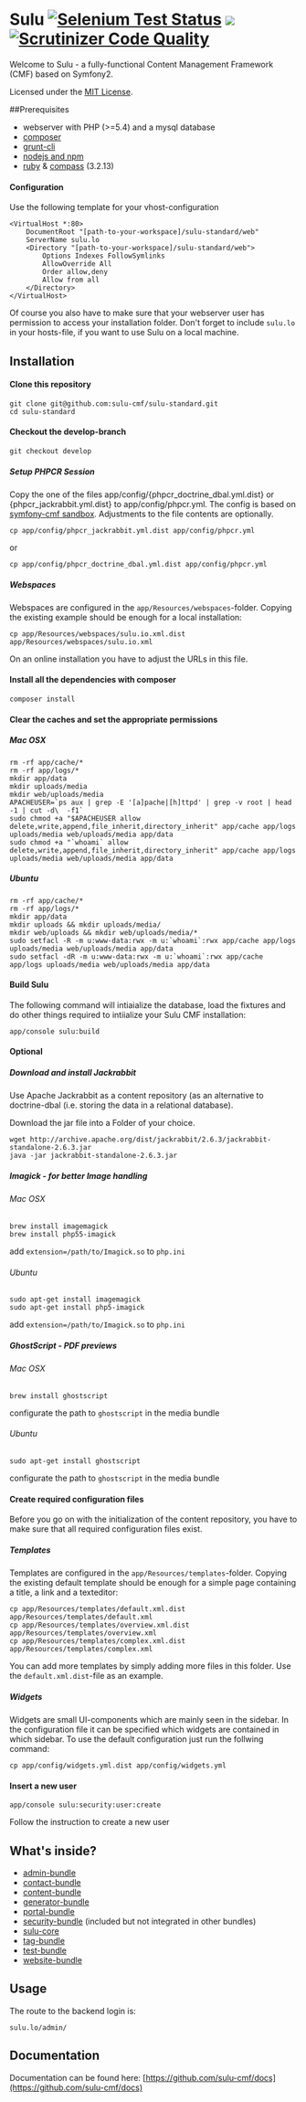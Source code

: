 Sulu [![Selenium Test Status](https://saucelabs.com/buildstatus/sulu-cmf)](https://saucelabs.com/u/sulu-cmf) [![](https://travis-ci.org/sulu-cmf/sulu-standard.png)](https://travis-ci.org/sulu-cmf/sulu-standard) [![Scrutinizer Code Quality](https://scrutinizer-ci.com/g/sulu-cmf/sulu-standard/badges/quality-score.png?s=3039e48d6515ea846578ca06f3c5bd5442ad3c5b)](https://scrutinizer-ci.com/g/sulu-cmf/sulu-standard/)
============================================================================================================

Welcome to Sulu - a fully-functional  Content Management Framework (CMF) based on Symfony2.

Licensed under the [MIT License](https://github.com/sulu-cmf/SuluContentBundle/blob/develop/LICENSE).

##Prerequisites

- webserver with PHP (>=5.4) and a mysql database
- [composer](https://getcomposer.org/)
- [grunt-cli](http://gruntjs.com/getting-started)
- [nodejs and npm](http://nodejs.org/)
- [ruby](https://www.ruby-lang.org/en/downloads/) & [compass](http://compass-style.org/install/) (3.2.13)


#### Configuration

Use the following template for your vhost-configuration
```
<VirtualHost *:80>
    DocumentRoot "[path-to-your-workspace]/sulu-standard/web"
    ServerName sulu.lo
    <Directory "[path-to-your-workspace]/sulu-standard/web">
        Options Indexes FollowSymlinks
        AllowOverride All
        Order allow,deny
        Allow from all
    </Directory>
</VirtualHost>
```

Of course you also have to make sure that your webserver user has permission
to access your installation folder.  Don't forget to include `sulu.lo` in your
hosts-file, if you want to use Sulu on a local machine.


## Installation

#### Clone this repository

```
git clone git@github.com:sulu-cmf/sulu-standard.git
cd sulu-standard
```

#### Checkout the develop-branch

```
git checkout develop
```

##### Setup PHPCR Session

Copy the one of the files app/config/{phpcr_doctrine_dbal.yml.dist}
or {phpcr_jackrabbit.yml.dist} to app/config/phpcr.yml. The config
is based on [symfony-cmf sandbox](https://github.com/symfony-cmf/cmf-sandbox).
Adjustments to the file contents are optionally.
```
cp app/config/phpcr_jackrabbit.yml.dist app/config/phpcr.yml
```
or
```
cp app/config/phpcr_doctrine_dbal.yml.dist app/config/phpcr.yml
```

##### Webspaces
Webspaces are configured in the `app/Resources/webspaces`-folder. Copying the existing example should be enough for a local installation:
```
cp app/Resources/webspaces/sulu.io.xml.dist app/Resources/webspaces/sulu.io.xml
```
On an online installation you have to adjust the URLs in this file.

#### Install all the dependencies with composer

```
composer install
```

#### Clear the caches and set the appropriate permissions

##### Mac OSX
```
rm -rf app/cache/*
rm -rf app/logs/*
mkdir app/data
mkdir uploads/media
mkdir web/uploads/media
APACHEUSER=`ps aux | grep -E '[a]pache|[h]ttpd' | grep -v root | head -1 | cut -d\  -f1`
sudo chmod +a "$APACHEUSER allow delete,write,append,file_inherit,directory_inherit" app/cache app/logs uploads/media web/uploads/media app/data
sudo chmod +a "`whoami` allow delete,write,append,file_inherit,directory_inherit" app/cache app/logs uploads/media web/uploads/media app/data
```

##### Ubuntu
```
rm -rf app/cache/*
rm -rf app/logs/*
mkdir app/data
mkdir uploads && mkdir uploads/media/
mkdir web/uploads && mkdir web/uploads/media/*
sudo setfacl -R -m u:www-data:rwx -m u:`whoami`:rwx app/cache app/logs uploads/media web/uploads/media app/data
sudo setfacl -dR -m u:www-data:rwx -m u:`whoami`:rwx app/cache app/logs uploads/media web/uploads/media app/data
```

#### Build Sulu

The following command will intiaialize the database, load the fixtures and do
other things required to intiialize your Sulu CMF installation:

````
app/console sulu:build
````

#### Optional

##### Download and install Jackrabbit

Use Apache Jackrabbit as a content repository (as an alternative to
doctrine-dbal (i.e. storing the data in a relational database).

Download the jar file into a Folder of your choice.

```
wget http://archive.apache.org/dist/jackrabbit/2.6.3/jackrabbit-standalone-2.6.3.jar
java -jar jackrabbit-standalone-2.6.3.jar
```
##### Imagick - for better Image handling

###### Mac OSX
```
brew install imagemagick
brew install php55-imagick
```
add `extension=/path/to/Imagick.so` to `php.ini`

###### Ubuntu
```
sudo apt-get install imagemagick
sudo apt-get install php5-imagick
```

add `extension=/path/to/Imagick.so` to `php.ini`

##### GhostScript - PDF previews

###### Mac OSX
```
brew install ghostscript
```
configurate the path to `ghostscript` in the media bundle

###### Ubuntu
```
sudo apt-get install ghostscript
```
configurate the path to `ghostscript` in the media bundle

#### Create required configuration files
Before you go on with the initialization of the content repository, you have to make sure that all required configuration files exist.

##### Templates
Templates are configured in the `app/Resources/templates`-folder. Copying the existing default template should be enough for a simple page containing a title, a link and a texteditor:

```
cp app/Resources/templates/default.xml.dist app/Resources/templates/default.xml
cp app/Resources/templates/overview.xml.dist app/Resources/templates/overview.xml
cp app/Resources/templates/complex.xml.dist app/Resources/templates/complex.xml
```
You can add more templates by simply adding more files in this folder. Use the `default.xml.dist`-file as an example.

##### Widgets

Widgets are small UI-components which are mainly seen in the sidebar. In the configuration file it can be specified which widgets are contained in which sidebar. To use the default configuration just run the follwing command:

```
cp app/config/widgets.yml.dist app/config/widgets.yml
```

#### Insert a new user
```
app/console sulu:security:user:create
```
Follow the instruction to create a new user


## What's inside?

- [admin-bundle](https://github.com/sulu-cmf/SuluAdminBundle)
- [contact-bundle](https://github.com/sulu-cmf/SuluContactBundle)
- [content-bundle](https://github.com/sulu-cmf/SuluContentBundle)
- [generator-bundle](https://github.com/sulu-cmf/SuluGeneratorBundle)
- [portal-bundle](https://github.com/sulu-cmf/SuluPortalBundle)
- [security-bundle](https://github.com/sulu-cmf/SuluSecurityBundle) (included but not integrated in other bundles)
- [sulu-core](https://github.com/sulu-cmf/sulu)
- [tag-bundle](https://github.com/sulu-cmf/SuluTagBundle)
- [test-bundle](https://github.com/sulu-cmf/SuluTestBundle)
- [website-bundle](https://github.com/sulu-cmf/SuluWebsiteBundle)

## Usage

The route to the backend login is:

```
sulu.lo/admin/
```

## Documentation

Documentation can be found here: [https://github.com/sulu-cmf/docs](https://github.com/sulu-cmf/docs)
